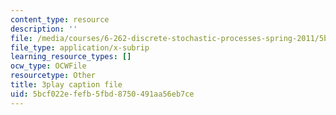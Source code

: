 ```yaml
---
content_type: resource
description: ''
file: /media/courses/6-262-discrete-stochastic-processes-spring-2011/5bcf022efefb5fbd8750491aa56eb7ce_ct0QGoi3n4Q.vtt
file_type: application/x-subrip
learning_resource_types: []
ocw_type: OCWFile
resourcetype: Other
title: 3play caption file
uid: 5bcf022e-fefb-5fbd-8750-491aa56eb7ce
---
```

